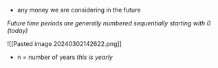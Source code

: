 - any money we are considering in the future

*Future time periods are generally numbered sequentially starting with 0 (today)*

![[Pasted image 20240302142622.png]]
- n = number of years
*this is yearly*
